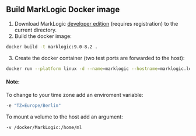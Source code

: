 ## Build MarkLogic Docker image ##
1. Download MarkLogic [developer edition](https://developer.marklogic.com/products) (requires registration) to the current directory.
2. Build the docker image:
```bash
docker build -t marklogic:9.0-8.2 .
```
3. Create the docker container (two test ports are forwarded to the host):
```bash
docker run --platform linux -d --name=marklogic --hostname=marklogic.local -p 8000-8002:8000-8002 -p 9001-9002:9001-9002 marklogic:9.0-8.2
```
#### Note: 
To change to your time zone add an enviroment variable:
```bash
-e "TZ=Europe/Berlin"
```
To mount a volume to the host add an argument:
```bash
-v /docker/MarkLogic:/home/ml
```